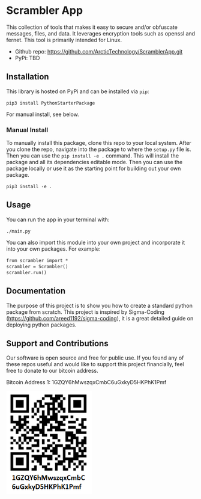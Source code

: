 # Scrambler App
This collection of tools that makes it easy to secure and/or obfuscate messages, files, and data. It leverages encryption tools such as openssl and fernet. This tool is primarily intended for Linux.
* Github repo: https://github.com/ArcticTechnology/ScramblerApp.git
* PyPi: TBD

## Installation
This library is hosted on PyPi and can be installed via ```pip```:
```
pip3 install PythonStarterPackage
```
For manual install, see below.

### Manual Install
To manually install this package, clone this repo to your local system. After you clone the repo, navigate into the package to where the ```setup.py``` file is. Then you can use the ```pip install -e .``` command. This will install the package and all its dependencies editable mode. Then you can use the package locally or use it as the starting point for building out your own package.
```
pip3 install -e .
```

## Usage
You can run the app in your terminal with:
```
./main.py
```
You can also import this module into your own project and incorporate it into your own packages. For example:
```
from scrambler import *
scrambler = Scrambler()
scrambler.run()
```

## Documentation
The purpose of this project is to show you how to create a standard python package from scratch. This project is inspired by Sigma-Coding (https://github.com/areed1192/sigma-coding), it is a great detailed guide on deploying python packages.

## Support and Contributions
Our software is open source and free for public use. If you found any of these repos useful and would like to support this project financially, feel free to donate to our bitcoin address.

Bitcoin Address 1: 1GZQY6hMwszqxCmbC6uGxkyD5HKPhK1Pmf

![alt text](https://github.com/ArcticTechnology/BitcoinAddresses/blob/master/btcaddr1.png?raw=true)

